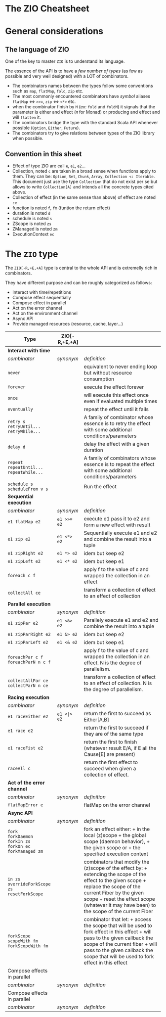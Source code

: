 The ZIO Cheatsheet
===================

# General considerations

## The language of ZIO
One of the key to master `ZIO` is to understand its language.

The essence of the API is to have a _few number of types_ (as few as possible and very well designed) with a LOT of combinators.
+ The combinators names between the types follow some conventions such as `map`, `flatMap`, `fold`, `zip` etc. 
+ The most commonly encountered combinators have _symbol_ aliases `flatMap` <=> `>>=`, `zip` <=> `<*>` etc.
+ when the combinator finish by `M` (ex: `fold` and `foldM`) it signals that the parameter is either and effect (`M` for Monad) or producing and effect and will `flatten` it.
+ The combinators bridge the type with the standard Scala API whenever possible (`Option`, `Either`, `Future`).  
+ The combinators try to give relations between types of the ZIO library when possible.

## Convention in this sheet
+ Effect of type ZIO are call `e`, `e1`, `e2`... 
+ Collection, noted `c` are taken in a broad sense when functions apply to them. They can be: `Option`, `Set`, `Chunk`, `Array`, `Collection <: Iterable`. This document just use the type `Collection` that do not exist per se but allows to write `Collection[A]` and intends all the concrete types cited above. 
+ Collection of effect (in the same sense than above) of effect are noted `ce`
+ function is noted `f`, `fm` (funtion the return effect)
+ duration is noted `d`
+ schedule is noted `s`
+ ZScope is noted `zs`
+ ZManaged is noted `zm`
+ ExecutionContext `ec`

# The `ZIO` type

The `ZIO[-R,+E,+A]` type is central to the whole API and is extremelly rich in combinators.

They have different purpose and can be roughly categorized as follows:
+ Interact with time/repetitions
+ Compose effect sequentially
+ Compose effect in parallel
+ Act on the error channel
+ Act on the environment channel
+ Async API
+ Provide managed resources (resource, cache, layer...)

| Type                                                                                 	| ZIO[-R,+E,+A] 	|                                                                                                                                                                                                                                                                  	|
|--------------------------------------------------------------------------------------	|---------------	|------------------------------------------------------------------------------------------------------------------------------------------------------------------------------------------------------------------------------------------------------------------	|
| **Interact with time**                                                               	|               	|                                                                                                                                                                                                                                                                  	|
|                                     _combinator_                                     	|   _synonym_   	| _definition_                                                                                                                                                                                                                                                     	|
|                                        `never`                                       	|               	| equivalent to never ending loop but without resource consumption                                                                                                                                                                                                 	|
|                                       `forever`                                      	|               	| execute the effect forever                                                                                                                                                                                                                                       	|
|                                        `once`                                        	|               	| will execute this effect once even if evaluated multiple times                                                                                                                                                                                                   	|
|                                     `eventually`                                     	|               	| repeat the effect until it fails                                                                                                                                                                                                                                 	|
|                 `retry s` <br/> `retryUntil...` <br/> `retryWhile...`                	|               	| A family of combinator whose essence is to retry the effect with some additional conditions/parameters                                                                                                                                                           	|
|                                       `delay d`                                      	|               	| delay the effect with a given duration                                                                                                                                                                                                                           	|
|                `repeat` <br/> `repeatUntil...` <br/> `repeatWhile...`                	|               	| A family of combinators whose essence is to repeat the effect with some additional conditions/parameters                                                                                                                                                         	|
|                         `schedule s` <br/> `scheduleFrom v s`                        	|               	| Run the effect                                                                                                                                                                                                                                                   	|
| **Sequential execution**                                                             	|               	|                                                                                                                                                                                                                                                                  	|
|                                     _combinator_                                     	|   _synonym_   	| _definition_                                                                                                                                                                                                                                                     	|
|                                    `e1 flatMap e2`                                   	|  `e1 >>= e2`  	| execute e1 pass it to e2 and form a new effect with result                                                                                                                                                                                                       	|
|                                      `e1 zip e2`                                     	|  `e1 <*> e2`  	| Sequentially execute e1 and e2 and combine the result into a tuple                                                                                                                                                                                               	|
|                                   `e1 zipRight e2`                                   	|   `e1 *> e2`  	| idem but keep e2                                                                                                                                                                                                                                                 	|
|                                    `e1 zipLeft e2`                                   	|   `e1 <* e2`  	| idem but keep e1                                                                                                                                                                                                                                                 	|
|                                     `foreach c f`                                    	|               	| apply f to the value of c and wrapped the collection in an effect                                                                                                                                                                                                	|
|                                    `collectAll ce`                                   	|               	| transform a collection of effect to an effect of collection                                                                                                                                                                                                      	|
| **Parallel execution**                                                               	|               	|                                                                                                                                                                                                                                                                  	|
|                                     _combinator_                                     	|   _synonym_   	| _definition_                                                                                                                                                                                                                                                     	|
|                                    `e1 zipPar e2`                                    	|  `e1 <&> e2`  	| Parallely execute e1 and e2 and combine the result into a tuple                                                                                                                                                                                                  	|
|                                  `e1 zipParRight e2`                                 	|   `e1 &> e2`  	| idem but keep e2                                                                                                                                                                                                                                                 	|
|                                  `e1 zipParLeft e2`                                  	|   `e1 <& e2`  	| idem but keep e1                                                                                                                                                                                                                                                 	|
|                        `foreachPar c f`   `foreachParN n c f`                        	|               	| apply f to the value of c and wrapped the collection in an effect. N is the degree of parallelism.                                                                                                                                                               	|
|                        `collectAllPar ce`  `collectParN n ce`                        	|               	| transform a collection of effect to an effect of collection. N is the degree of parallelism.                                                                                                                                                                     	|
| **Racing execution**                                                                 	|               	|                                                                                                                                                                                                                                                                  	|
|                                     _combinator_                                     	|   _synonym_   	| _definition_                                                                                                                                                                                                                                                     	|
|                                  `e1 raceEither e2`                                  	|  `e1 <\|> e2` 	| return the first to succeed as Either[A,B]                                                                                                                                                                                                                       	|
|                                     `e1 race e2`                                     	|               	| return the first to succeed if they are of the same type                                                                                                                                                                                                         	|
|                                   `e1 raceFist e2`                                   	|               	| return the first to finish (whatever result E/A, if E all the Cause[E] are present)                                                                                                                                                                              	|
|                                      `raceAll c`                                     	|               	| return the first effect to succeed when given a collection of effect.                                                                                                                                                                                            	|
| **Act of the error channel**                                                         	|               	|                                                                                                                                                                                                                                                                  	|
|                                     _combinator_                                     	|   _synonym_   	| _definition_                                                                                                                                                                                                                                                     	|
|                                   `flatMapError e`                                   	|               	| flatMap on the error channel                                                                                                                                                                                                                                     	|
| **Async API**                                                                        	|               	|                                                                                                                                                                                                                                                                  	|
|                                     _combinator_                                     	|   _synonym_   	| _definition_                                                                                                                                                                                                                                                     	|
| `fork` <br/> `forkDaemon` <br/> `forkIn zs` <br/> `forkOn ec` <br/> `forkManaged zm` 	|               	| fork an effect either:  + in the local (z)scope + the global scope (daemon behavior),  + the given scope or  + the specified execution context                                                                                                                   	|
|               `in zs` <br/> `overrideForkScope zs`<br/> `resetForkScope`             	|               	| combinators that modify the (z)scope of the effect by: + extending the scope of the effect to the given scope + replace the scope of the current Fiber by the given scope + reset the effect scope (whatever it may have been) to the scope of the current Fiber 	|
|               `forkScope` `scopeWith fm`<br/> `forkScopeWith fm` <br/>               	|               	| combinator that let: + access the scope that will be used to fork effect in this effect + will pass to the given callback the scope of the current fiber + will pass to the given callback the scope that will be used to fork effect in this effect             	|
| Compose effects in parallel                                                          	|               	|                                                                                                                                                                                                                                                                  	|
| _combinator_                                                                         	| _synonym_     	| _definition_                                                                                                                                                                                                                                                     	|
| Compose effects in parallel                                                          	|               	|                                                                                                                                                                                                                                                                  	|
| _combinator_                                                                         	| _synonym_     	| _definition_                                                                                                                                                                                                                                                     	|
